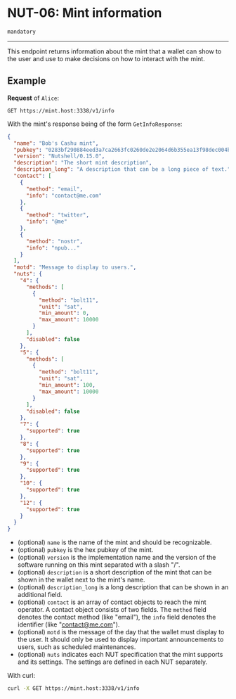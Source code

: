 # NUT-06: Mint information

`mandatory`

---

This endpoint returns information about the mint that a wallet can show to the user and use to make decisions on how to interact with the mint.

## Example

**Request** of `Alice`:

```http
GET https://mint.host:3338/v1/info
```

With the mint's response being of the form `GetInfoResponse`:

```json
{
  "name": "Bob's Cashu mint",
  "pubkey": "0283bf290884eed3a7ca2663fc0260de2e2064d6b355ea13f98dec004b7a7ead99",
  "version": "Nutshell/0.15.0",
  "description": "The short mint description",
  "description_long": "A description that can be a long piece of text.",
  "contact": [
    {
      "method": "email",
      "info": "contact@me.com"
    },
    {
      "method": "twitter",
      "info": "@me"
    },
    {
      "method": "nostr",
      "info": "npub..."
    }
  ],
  "motd": "Message to display to users.",
  "nuts": {
    "4": {
      "methods": [
        {
          "method": "bolt11",
          "unit": "sat",
          "min_amount": 0,
          "max_amount": 10000
        }
      ],
      "disabled": false
    },
    "5": {
      "methods": [
        {
          "method": "bolt11",
          "unit": "sat",
          "min_amount": 100,
          "max_amount": 10000
        }
      ],
      "disabled": false
    },
    "7": {
      "supported": true
    },
    "8": {
      "supported": true
    },
    "9": {
      "supported": true
    },
    "10": {
      "supported": true
    },
    "12": {
      "supported": true
    }
  }
}
```

- (optional) `name` is the name of the mint and should be recognizable.
- (optional) `pubkey` is the hex pubkey of the mint.
- (optional) `version` is the implementation name and the version of the software running on this mint separated with a slash "/".
- (optional) `description` is a short description of the mint that can be shown in the wallet next to the mint's name.
- (optional) `description_long` is a long description that can be shown in an additional field.
- (optional) `contact` is an array of contact objects to reach the mint operator. A contact object consists of two fields. The `method` field denotes the contact method (like "email"), the `info` field denotes the identifier (like "contact@me.com").
- (optional) `motd` is the message of the day that the wallet must display to the user. It should only be used to display important announcements to users, such as scheduled maintenances.
- (optional) `nuts` indicates each NUT specification that the mint supports and its settings. The settings are defined in each NUT separately.

With curl:

```bash
curl -X GET https://mint.host:3338/v1/info
```

[00]: 00.md
[01]: 01.md
[02]: 02.md
[03]: 03.md
[04]: 04.md
[05]: 05.md
[06]: 06.md
[07]: 07.md
[08]: 08.md
[09]: 09.md
[10]: 10.md
[11]: 11.md
[12]: 12.md
